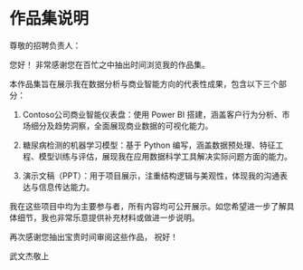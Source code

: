 # 作品集说明
尊敬的招聘负责人：

您好！
非常感谢您在百忙之中抽出时间浏览我的作品集。

本作品集旨在展示我在数据分析与商业智能方向的代表性成果，包含以下三个部分：

1. Contoso公司商业智能仪表盘：使用 Power BI 搭建，涵盖客户行为分析、市场细分及趋势洞察，全面展现商业数据的可视化能力。

2. 糖尿病检测的机器学习模型：基于 Python 编写，涵盖数据预处理、特征工程、模型训练与评估，展现我在应用数据科学工具解决实际问题方面的能力。

3. 演示文稿（PPT）：用于项目展示，注重结构逻辑与美观性，体现我的沟通表达与信息传达能力。

我在这些项目中均为主要参与者，所有内容均可公开展示。如您希望进一步了解具体细节，我也非常乐意提供补充材料或做进一步说明。

再次感谢您抽出宝贵时间审阅这些作品，
祝好！

武文杰敬上
